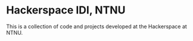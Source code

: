 Hackerspace IDI, NTNU
================

This is a collection of code and projects developed at the Hackerspace at NTNU.
